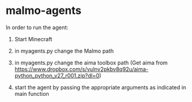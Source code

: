 # malmo-agents
In order to run the agent:

1) Start Minecraft

2) in myagents.py change the Malmo path

3) in myagents.py change the aima toolbox path (Get aima from https://www.dropbox.com/s/vulnv2pkbv8q92u/aima-python_python_v27_r001.zip?dl=0)

4) start the agent by passing the appropriate arguments as indicated in main function
